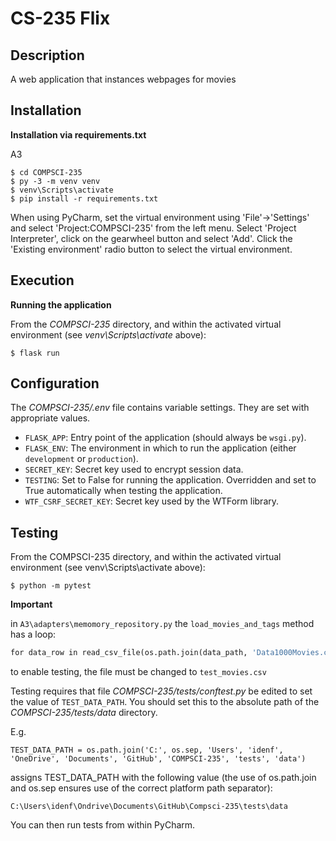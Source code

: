 # CS-235 Flix

## Description

A web application that instances webpages for movies
## Installation

**Installation via requirements.txt**

A3

```shell
$ cd COMPSCI-235
$ py -3 -m venv venv
$ venv\Scripts\activate
$ pip install -r requirements.txt
```

When using PyCharm, set the virtual environment using 'File'->'Settings' and select 'Project:COMPSCI-235' from the left menu. Select 'Project Interpreter', click on the gearwheel button and select 'Add'. Click the 'Existing environment' radio button to select the virtual environment. 

## Execution

**Running the application**

From the *COMPSCI-235* directory, and within the activated virtual environment (see *venv\Scripts\activate* above):

````shell
$ flask run
```` 


## Configuration

The *COMPSCI-235/.env* file contains variable settings. They are set with appropriate values.

* `FLASK_APP`: Entry point of the application (should always be `wsgi.py`).
* `FLASK_ENV`: The environment in which to run the application (either `development` or `production`).
* `SECRET_KEY`: Secret key used to encrypt session data.
* `TESTING`: Set to False for running the application. Overridden and set to True automatically when testing the application.
* `WTF_CSRF_SECRET_KEY`: Secret key used by the WTForm library.


## Testing
From the COMPSCI-235 directory, and within the activated virtual environment (see venv\Scripts\activate above):

```
$ python -m pytest
```

**Important**
 
 in `A3\adapters\memomory_repository.py` the `load_movies_and_tags` method has a loop:
 
```def load_movies_and_tags(data_path: str, repo: MemoryRepository):
for data_row in read_csv_file(os.path.join(data_path, 'Data1000Movies.csv')):
```
to enable testing, the file must be changed to `test_movies.csv`

Testing requires that file *COMPSCI-235/tests/conftest.py* be edited to set the value of `TEST_DATA_PATH`. You should set this to the absolute path of the *COMPSCI-235/tests/data* directory. 

E.g. 

`TEST_DATA_PATH = os.path.join('C:', os.sep, 'Users', 'idenf', 'OneDrive', 'Documents', 'GitHub', 'COMPSCI-235', 'tests', 'data')`

assigns TEST_DATA_PATH with the following value (the use of os.path.join and os.sep ensures use of the correct platform path separator):

`C:\Users\idenf\Ondrive\Documents\GitHub\Compsci-235\tests\data`

You can then run tests from within PyCharm.

 
